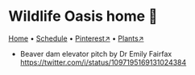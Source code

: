 # Wildlife Oasis home 🏡

[Home](https://grwd.uk/oasis/) • [Schedule](https://grwd.uk/oasis/schedule) • [Pinterest↗](https://pinterest.co.uk/NatureWorksGarden/Oasis) • [Plants↗](https://bit.ly/oasis-plants)

* Beaver dam elevator pitch by Dr Emily Fairfax <https://twitter.com/i/status/1097195169131024384>
